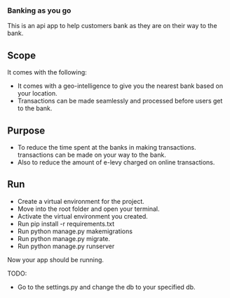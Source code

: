 ### Banking as you go
This is an api app to help customers bank as they are on their way to the bank. 


## Scope
It comes with the following:
- It comes with a geo-intelligence to give you the nearest bank based on your location.
- Transactions can be made seamlessly and processed before users get to the bank.


## Purpose
- To reduce the time spent at the banks in making transactions. transactions can be made on your way to the bank. 
- Also to reduce the amount of e-levy charged on online transactions.


## Run
- Create a virtual environment for the project.
- Move into the root folder and open your terminal.
- Activate the virtual environment you created.
- Run pip install -r requirements.txt
- Run python manage.py makemigrations
- Run python manage.py migrate.
- Run python manage.py runserver


Now your app should be running.


TODO:
- Go to the settings.py and change the db to your specified db.


